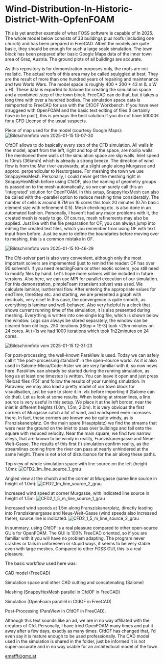 # Wind-Distribution-In-Historic-District-With-OpfenFOAM

This is yet another example of what FOSS software is capable of in 2025. The whole model below consists of 33 buildings plus roofs (including one church) and has been prepared in FreeCAD. 
Albeit the models are quite basic, they should be enough for such a large scale simulation. The town block has been prepared after basic Google Maps data of the inner town area of Graz, Austria. The ground plots of all buildings are accurate.

As this repository is for demonstration purposes only, the roofs are not realistic. The actual roofs of this area may be called squiggled at best. They are the result of more than one hundred years of repairing and maintenance and two World Wars. 
The model space is roughly 400 * 200 * 43 m (L x W x H). These data is exported to Salome for creating the simulation space and a combined .step of the town block. FreeCAD can do that, but it takes a long time with over a hundred bodies.
The simulation space data is reimported to FreeCAD for use with the CfDOF Workbench. If you have ever struggeed with OpenFOAM and the basic text editing of files (I certainly have in he past), this is perhaps the best solution if you do not have 50000€ for a CFD License of the usual suspects. 

Piece of map used for the model (courtesy Google Maps):
![Bildschirmfoto vom 2025-01-15 13-07-30](https://github.com/user-attachments/assets/90ede3e4-da1e-4eab-bf79-22694629eb63)

CfdOF allows to do basically every step of the CFD simulation. All walls in the model, apart from the left, right and top of the space, are noslip walls. The mentioned three walls of the simulation space are slip walls. Inlet speed is 10m/s (36km/h) which is already a strong breeze. The direction of wind flow is from the Mur river eastwards, at a slight angle along Murgasse and approx. perpendicular to Neutorgasse. 
For meshing the town we use SnappyHexMesh. Personally, I could never get the meshing right in SnappyHexMEsh before using CfdOF, also the naming of geometry groups is passed on to the mesh automatically, so we can surely call this an 'integrated' solution for OpenFOAM. In this setup, SnappyHexMesh can also be called with the -parallel option to reduce meshing time considerably. The number of cells is around 8.7M on 16 cores this took 20 minutes (0.7m basic element size with refinement 0.5). Mesh checking etc. is also done in an automated fashion. Personally, I haven't had any major problems with it, the created mesh is ready to go. Of course, mesh refinements may also be applied. Just like with the file preparation for OF, you can always jump into editing the created text files, which you remember from using OF with text input from before. Just be sure to define the boundaries before moving over to meshing, this is a common mistake in OF. 

![Bildschirmfoto vom 2025-01-15 10-46-29](https://github.com/user-attachments/assets/ebce6b8f-2bf7-4604-bcd7-f9dd7867ecd7)

The Cfd-solver part is also very convenient, although only the most important solvers are implemented (just to remind the reader: OF has over 90 solvers!). If you need reactingFoam or other exotic solvers, you still need to modify files by hand. Let's hope more solvers will be included in future versions. Also here, we can use MPI for parallel execution of our simulation. For this demonstration, pimpleFoam (transient solver) was used. We calculate laminar, isothermal flow. After entering the appropriate values for endTime, timeStep etc. and starting, we are presented a graph with residuals, very nice! In this case, the convergence is quite smooth, as everything is laminar and well-behaved. Also very helpful is a clock that shows current running time of the simulation, it is also presented during meshing. Everything is written into one single log file, which is shown below the window. Logs can always be stored separately, the window can be cleared from old logs. 250 iterations (tStep = 1E-3) took ~25m minutes on 24 cores. At t=1s we had 1000 iterations which took 1h22minutes on 24 cores.

![Bildschirmfoto vom 2025-01-15 12-31-23](https://github.com/user-attachments/assets/96df7fac-9459-47cb-bbd9-c3f11b001aa2)

For post-processing, the well-known ParaView is used. Today we can safely call it 'the post-processing standard' in the open-source world. As it is also used in Salome-Meca/Code-Aster we are very familiar with it, so now news here. ParaView can already be started during the running simulation, as long as at least one timestep is written. You can leave it open and just press 'Reload files (F5)' and follow the results of your running simulation. In Paraview, we may also load a pretty model of our town block for visualisation, just be sure to store it in .vtk before importing it (Salome can do that). 
Let us look at some results. When looking at streamlines, a line source is very useful in this setup. We place it at the left border, near the inlet in different heights (1.0m, 1.5m, 2.0m). It is very obvious the first corners of Murgasse catch a lot of wind, and windspeed even increases there. In fact, these corners are known wo be quite windy, as is Franziskanerplatz. On the main spare (Hauptplatz) we find the streams that were near the ground on the inlet to pass over buildings and fall onto the square with reduced velocity. Near the main square, we find two narrow alleys, that are known to be windy in reality, Franziskanergasse and Neue-Welt-Gasse. The results of this first (!) simulation confirm reality, as the streamlines coming from the river can pass at nearly unhindered at the same height. There is not a lot of disturbance for the air along these paths. 

Top view of whole simulation space with line source on the left (height 1.0m):
![CFD2_1m_line_source_1_grau](https://github.com/user-attachments/assets/bc4db06a-1af1-4066-8ee6-f3b407eeffb6)


Angled view at the church and the corner at Murgasse (same line source in height of 1.0m):
![CFD2_1m_line_source_2_grau](https://github.com/user-attachments/assets/d5c8ff85-cbb1-4e51-844b-cce0c2856a2f)

Increased wind speed at corner Murgasse, with indicated line source in height of 1.5m:
![CFD2_1_5_m_line_source_1_grau](https://github.com/user-attachments/assets/a2980f54-e62d-45d1-977f-606e00577fda)

Increased wind speeds at 1.5m along Fransziskanerplatz, directly leading into Franziskanergasse and Neue-Welt-Gasse (wind speeds also increased there), source line is indicated:
![CFD2_1_5_m_line_source_2_grau](https://github.com/user-attachments/assets/5d4cb7ed-97b7-4565-96be-41d66c86ceaf)

In summary, using CfdOF is a real pleasure compared to other open-source GUIs for OpenFOAM. The GUI is 100% FreeCAD oriented, so if you are familiar with it you will have no problem adapting. The program never crashes or fails in unforeseen or stupid ways, it seems to be very stable even with large meshes. Compared to other FOSS GUI, this is a real pleasure. 


The basic workflow used here was:

CAD model (FreeCAD)

Simulation space and other CAD cutting and concatenating (Salome)

Meshing (SnappyHexMesh parallel in CfdOF in FreeCAD)

Simulation (OpenFoam parallel in CfdOF in FreeCAD)

Post-Processing (ParaView in CfdOF in FreeCAD).


Although this text sounds like an ad, we are in no way affiliated with the creators of Cfd. Personally, I have tried OpenFOAM many times and put it away after a few days, exactly as many times. CfdOF has changed that, I'd even say it is mature enough to be used professionally. The CAD model used in the simulation is shared in the folder, just be informed it is not super-accurate and in no way usable for an architectural model of the town. 


emefff@gmx.at

